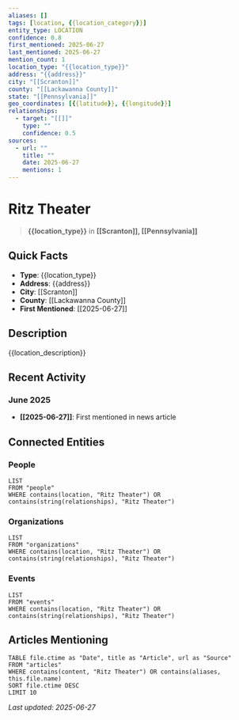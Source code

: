 ```yaml
---
aliases: []
tags: [location, {{location_category}}]
entity_type: LOCATION
confidence: 0.8
first_mentioned: 2025-06-27
last_mentioned: 2025-06-27
mention_count: 1
location_type: "{{location_type}}"
address: "{{address}}"
city: "[[Scranton]]"
county: "[[Lackawanna County]]"
state: "[[Pennsylvania]]"
geo_coordinates: [{{latitude}}, {{longitude}}]
relationships:
  - target: "[[]]"
    type: ""
    confidence: 0.5
sources:
  - url: ""
    title: ""
    date: 2025-06-27
    mentions: 1
---
```


# Ritz Theater

> **{{location_type}}** in **[[Scranton]], [[Pennsylvania]]**

## Quick Facts
- **Type**: {{location_type}}
- **Address**: {{address}}
- **City**: [[Scranton]]
- **County**: [[Lackawanna County]]
- **First Mentioned**: [[2025-06-27]]

## Description

{{location_description}}

## Recent Activity

### June 2025
- **[[2025-06-27]]**: First mentioned in news article

## Connected Entities

### People
```dataview
LIST
FROM "people"
WHERE contains(location, "Ritz Theater") OR contains(string(relationships), "Ritz Theater")
```

### Organizations
```dataview
LIST  
FROM "organizations"
WHERE contains(location, "Ritz Theater") OR contains(string(relationships), "Ritz Theater")
```

### Events
```dataview
LIST
FROM "events"
WHERE contains(location, "Ritz Theater") OR contains(string(relationships), "Ritz Theater")
```

## Articles Mentioning

```dataview
TABLE file.ctime as "Date", title as "Article", url as "Source"
FROM "articles"
WHERE contains(content, "Ritz Theater") OR contains(aliases, this.file.name)
SORT file.ctime DESC
LIMIT 10
```

*Last updated: 2025-06-27*